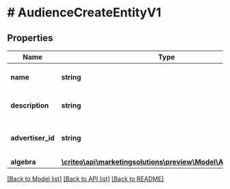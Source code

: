 # # AudienceCreateEntityV1

## Properties

Name | Type | Description | Notes
------------ | ------------- | ------------- | -------------
**name** | **string** | Name of the audience |
**description** | **string** | Description of the audience | [optional]
**advertiser_id** | **string** | Advertiser associated to the audience |
**algebra** | [**\criteo\api\marketingsolutions\preview\Model\AlgebraNodeV1**](AlgebraNodeV1.md) |  |

[[Back to Model list]](../../README.md#models) [[Back to API list]](../../README.md#endpoints) [[Back to README]](../../README.md)

